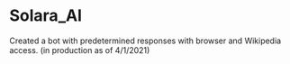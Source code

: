 # Solara_AI
Created a bot with predetermined responses with browser and Wikipedia access. (in production as of 4/1/2021)
